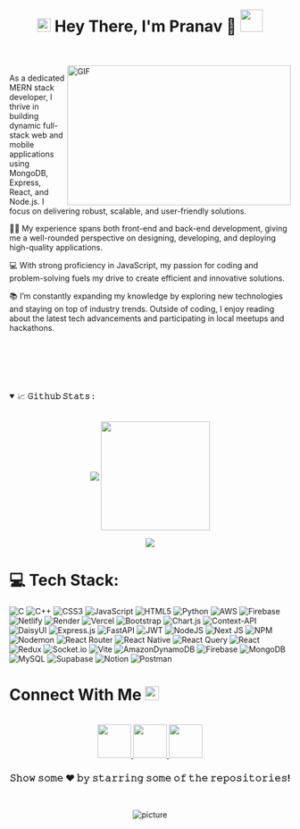 <h1 align="center">
  <img src="GIF/Earth.gif" width="24px">
  Hey There, I'm Pranav 👋
  <img src="GIF/Hi.gif" width="40px" />
</h1>

<br/>
<br/>

<img align="right" height="250" width="400" alt="GIF" src="https://i.pinimg.com/originals/e4/26/70/e426702edf874b181aced1e2fa5c6cde.gif"/>

As a dedicated MERN stack developer, I thrive in building dynamic full-stack web and mobile applications using MongoDB, Express, React, and Node.js. I focus on delivering robust, scalable, and user-friendly solutions.

👨‍💻 My experience spans both front-end and back-end development, giving me a well-rounded perspective on designing, developing, and deploying high-quality applications.

💻 With strong proficiency in JavaScript, my passion for coding and problem-solving fuels my drive to create efficient and innovative solutions.

📚 I’m constantly expanding my knowledge by exploring new technologies and staying on top of industry trends. Outside of coding, I enjoy reading about the latest tech advancements and participating in local meetups and hackathons.

<br/>
<br/>




<!-- [![GitHub Streak]()](https://git.io/streak-stats) -->

#
<br/>

<details open="">
<summary>
  <g-emoji class="g-emoji" alias="chart_with_upwards_trend" fallback-src="https://github.githubassets.com/images/icons/emoji/unicode/1f4c8.png">📈</g-emoji>
  <strong>𝙶𝚒𝚝𝚑𝚞𝚋 𝚂𝚝𝚊𝚝𝚜 : </strong>
</summary>
<br/>
<!-- [![Anurag's GitHub stats](https://github-readme-stats.vercel.app/api?username=zaid-24)](https://github.com/anuraghazra/github-readme-stats) -->
<!--   ![Top Langs](https://github-readme-stats.vercel.app/api/top-langs/?username=zaid-24&hide_progress=true) -->
<p align="center">
    <img align="center" src="https://github-readme-stats.vercel.app/api?username=pranavv444&theme=tokyonight&hide_border=false&include_all_commits=true&count_private=true"/>
    <img align="center" height="195px" src="https://github-readme-stats.vercel.app/api/top-langs/?username=pranavv444&theme=tokyonight&hide_border=false&include_all_commits=true&count_private=true&layout=compact" />
</p>

<p align="center">
  <img align="center" src="https://github-readme-streak-stats.herokuapp.com?user=pranavv444&theme=sunset-gradient&card_width=806"/>
</p>

</details>



# 💻 Tech Stack:

![C](https://img.shields.io/badge/c-%2300599C.svg?style=for-the-badge&logo=c&logoColor=white) ![C++](https://img.shields.io/badge/c++-%2300599C.svg?style=for-the-badge&logo=c%2B%2B&logoColor=white) ![CSS3](https://img.shields.io/badge/css3-%231572B6.svg?style=for-the-badge&logo=css3&logoColor=white) ![JavaScript](https://img.shields.io/badge/javascript-%23323330.svg?style=for-the-badge&logo=javascript&logoColor=%23F7DF1E) ![HTML5](https://img.shields.io/badge/html5-%23E34F26.svg?style=for-the-badge&logo=html5&logoColor=white) ![Python](https://img.shields.io/badge/python-3670A0?style=for-the-badge&logo=python&logoColor=ffdd54) ![AWS](https://img.shields.io/badge/AWS-%23FF9900.svg?style=for-the-badge&logo=amazon-aws&logoColor=white) ![Firebase](https://img.shields.io/badge/firebase-%23039BE5.svg?style=for-the-badge&logo=firebase) ![Netlify](https://img.shields.io/badge/netlify-%23000000.svg?style=for-the-badge&logo=netlify&logoColor=#00C7B7) ![Render](https://img.shields.io/badge/Render-%46E3B7.svg?style=for-the-badge&logo=render&logoColor=white) ![Vercel](https://img.shields.io/badge/vercel-%23000000.svg?style=for-the-badge&logo=vercel&logoColor=white) ![Bootstrap](https://img.shields.io/badge/bootstrap-%238511FA.svg?style=for-the-badge&logo=bootstrap&logoColor=white) ![Chart.js](https://img.shields.io/badge/chart.js-F5788D.svg?style=for-the-badge&logo=chart.js&logoColor=white) ![Context-API](https://img.shields.io/badge/Context--Api-000000?style=for-the-badge&logo=react) ![DaisyUI](https://img.shields.io/badge/daisyui-5A0EF8?style=for-the-badge&logo=daisyui&logoColor=white) ![Express.js](https://img.shields.io/badge/express.js-%23404d59.svg?style=for-the-badge&logo=express&logoColor=%2361DAFB) ![FastAPI](https://img.shields.io/badge/FastAPI-005571?style=for-the-badge&logo=fastapi) ![JWT](https://img.shields.io/badge/JWT-black?style=for-the-badge&logo=JSON%20web%20tokens) ![NodeJS](https://img.shields.io/badge/node.js-6DA55F?style=for-the-badge&logo=node.js&logoColor=white) ![Next JS](https://img.shields.io/badge/Next-black?style=for-the-badge&logo=next.js&logoColor=white) ![NPM](https://img.shields.io/badge/NPM-%23CB3837.svg?style=for-the-badge&logo=npm&logoColor=white) ![Nodemon](https://img.shields.io/badge/NODEMON-%23323330.svg?style=for-the-badge&logo=nodemon&logoColor=%BBDEAD) ![React Router](https://img.shields.io/badge/React_Router-CA4245?style=for-the-badge&logo=react-router&logoColor=white) ![React Native](https://img.shields.io/badge/react_native-%2320232a.svg?style=for-the-badge&logo=react&logoColor=%2361DAFB) ![React Query](https://img.shields.io/badge/-React%20Query-FF4154?style=for-the-badge&logo=react%20query&logoColor=white) ![React](https://img.shields.io/badge/react-%2320232a.svg?style=for-the-badge&logo=react&logoColor=%2361DAFB) ![Redux](https://img.shields.io/badge/redux-%23593d88.svg?style=for-the-badge&logo=redux&logoColor=white) ![Socket.io](https://img.shields.io/badge/Socket.io-black?style=for-the-badge&logo=socket.io&badgeColor=010101) ![Vite](https://img.shields.io/badge/vite-%23646CFF.svg?style=for-the-badge&logo=vite&logoColor=white) ![AmazonDynamoDB](https://img.shields.io/badge/Amazon%20DynamoDB-4053D6?style=for-the-badge&logo=Amazon%20DynamoDB&logoColor=white) ![Firebase](https://img.shields.io/badge/firebase-a08021?style=for-the-badge&logo=firebase&logoColor=ffcd34) ![MongoDB](https://img.shields.io/badge/MongoDB-%234ea94b.svg?style=for-the-badge&logo=mongodb&logoColor=white) ![MySQL](https://img.shields.io/badge/mysql-4479A1.svg?style=for-the-badge&logo=mysql&logoColor=white) ![Supabase](https://img.shields.io/badge/Supabase-3ECF8E?style=for-the-badge&logo=supabase&logoColor=white) ![Notion](https://img.shields.io/badge/Notion-%23000000.svg?style=for-the-badge&logo=notion&logoColor=white) ![Postman](https://img.shields.io/badge/Postman-FF6C37?style=for-the-badge&logo=postman&logoColor=white)

<h4 align="center">
 
<h1>
  Connect With Me
  <img src="https://github.com/JayantGoel001/JayantGoel001/blob/master/GIF/Handshake.gif" height="25px">
</h1>

<p align="center">
  <br>
  <a href="https://www.linkedin.com/in/pranav-soan-ps04/" target="_blank">
    <code><img height="60" width="60" src="https://github.com/gauravghongde/social-icons/blob/9d939e1c5b7ea4a24ac39c3e4631970c0aa1b920/SVG/Color/LinkedIN.svg"/></code>
  </a>
  <a href="https://www.facebook.com/profile.php?id=100016242972905" target="_blank">
    <code><img  height="60" width="60" src="https://github.com/gauravghongde/social-icons/blob/9d939e1c5b7ea4a24ac39c3e4631970c0aa1b920/SVG/Color/Facebook.svg"/></code>
  </a>
  <a href="https://www.instagram.com/_.pranaav.__/" target="_blank">
    <code><img  height="60" width="60" src="https://github.com/gauravghongde/social-icons/blob/9d939e1c5b7ea4a24ac39c3e4631970c0aa1b920/SVG/Color/Instagram.svg"/></code>
  </a>
</p>

<div align="center">

### 𝚂𝚑𝚘𝚠 𝚜𝚘𝚖𝚎 ❤️ 𝚋𝚢 𝚜𝚝𝚊𝚛𝚛𝚒𝚗𝚐 𝚜𝚘𝚖𝚎 𝚘𝚏 𝚝𝚑𝚎 𝚛𝚎𝚙𝚘𝚜𝚒𝚝𝚘𝚛𝚒𝚎𝚜!
<br />

![picture](https://raw.githubusercontent.com/saadeghi/saadeghi/master/dino.gif)

<br />

</div>

#

<!---
jamesbond2003/jamesbond2003 is a ✨ special ✨ repository because its `README.md` (this file) appears on your GitHub profile.
You can click the Preview link to take a look at your changes.
--->
